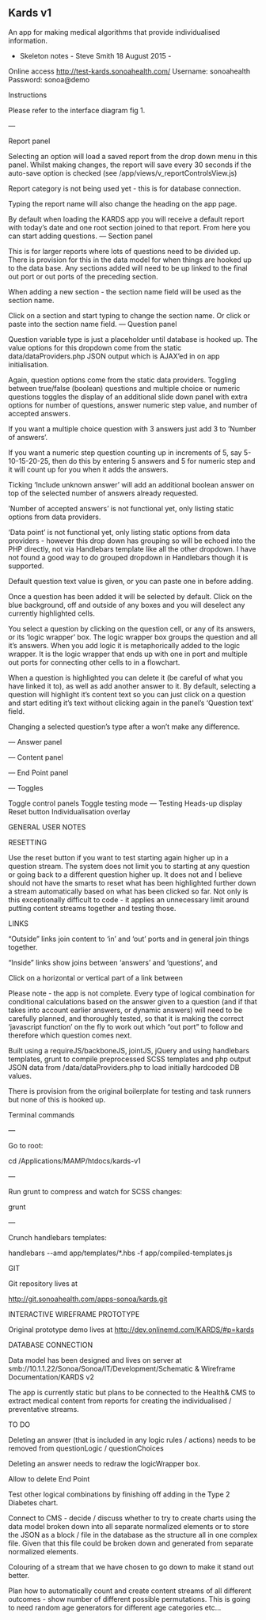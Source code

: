 Kards v1
--------

An app for making medical algorithms
that provide individualised information.



 - Skeleton notes - Steve Smith 18 August 2015 -
 

Online access
http://test-kards.sonoahealth.com/
Username: sonoahealth
Password: sonoa@demo



Instructions

Please refer to the interface diagram fig 1.


—

Report panel

Selecting an option will load a saved report from the drop down menu in this panel. 
Whilst making changes, the report will save every 30 seconds if the auto-save option is checked (see /app/views/v_reportControlsView.js)

Report category is not being used yet - this is for database connection.

Typing the report name will also change the heading on the app page.

By default when loading the KARDS app you will receive a default report with today’s date and one root section joined to that report. From here you can start adding questions.
—
Section panel

This is for larger reports where lots of questions need to be divided up. There is provision for this in the data model for when things are hooked up to the data base. Any sections added will need to be up linked to the final out port or out ports of the preceding section.

When adding a new section - the section name field will be used as the section name.

Click on a section and start typing to change the section name. Or click or paste into the section name field.
—
Question panel

Question variable type is just a placeholder until database is hooked up. The value options for this dropdown come from the static data/dataProviders.php JSON output which is AJAX’ed in on app initialisation.

Again, question options come from the static data providers. Toggling between true/false (boolean) questions and multiple choice or numeric questions toggles the display of an additional slide down panel with extra options for number of questions, answer numeric step value, and number of accepted answers.


If you want a multiple choice question with 3 answers just add 3 to ’Number of answers’.

If you want a numeric step question counting up in increments of 5, say 5-10-15-20-25, then do this by entering 5 answers and 5 for numeric step and it will count up for you when it adds the answers.

Ticking ‘Include unknown answer’ will add an additional boolean answer on top of the selected number of answers already requested.

’Number of accepted answers’ is not functional yet, only listing static options from data providers.

‘Data point’ is not functional yet, only listing static options from data providers - however this drop down has grouping so will be echoed into the PHP directly, not via Handlebars template like all the other dropdown. I have not found a good way to do grouped dropdown in Handlebars though it is supported.

Default question text value is given, or you can paste one in before adding.

Once a question has been added it will be selected by default. Click on the blue background, off and outside of any boxes and you will deselect any currently highlighted cells.

You select a question by clicking on the question cell, or any of its answers, or its ‘logic wrapper’ box. The logic wrapper box groups the question and all it’s answers. When you add logic it is metaphorically added to the logic wrapper. It is the logic wrapper that ends up with one in port and multiple out ports for connecting other cells to in a flowchart.

When a question is highlighted you can delete it (be careful of what you have linked it to), as well as add another answer to it. By default, selecting a question will highlight it’s content text so you can just click on a question and start editing it’s text without clicking again in the panel’s ‘Question text’ field.

Changing a selected question’s type after a won’t make any difference.


—
Answer panel


—
Content panel


—
End Point panel


—
Toggles

Toggle control panels
Toggle testing mode
—
Testing Heads-up display
Reset button
Individualisation overlay






GENERAL USER NOTES

RESETTING

Use the reset button if you want to test starting again higher up in a question stream. The system does not limit you to starting at any question or going back to a different question higher up. It does not and I believe should not have the smarts to reset what has been highlighted further down a stream automatically based on what has been clicked so far. Not only is this exceptionally difficult to code - it applies an unnecessary limit around putting content streams together and testing those.


LINKS

“Outside” links join content to ‘in’ and ‘out’ ports and in general join things together. 

“Inside” links show joins between ‘answers’ and ‘questions’, and 

Click on a horizontal or vertical part of a link between  








Please note - the app is not complete. Every type of logical combination for conditional calculations based on the answer given to a question (and if that  takes into account earlier answers, or dynamic answers) will need to be carefully planned, and thoroughly tested, so that it is making the correct ‘javascript function’ on the fly to work out which “out port” to follow and therefore which question comes next.

Built using a requireJS/backboneJS, jointJS, jQuery and using handlebars templates, grunt to compile preprocessed SCSS templates and php output JSON data from /data/dataProviders.php to load initially hardcoded DB values.

There is provision from the original boilerplate for testing and task runners but none of this is hooked up.




Terminal commands

—

Go to root:

cd /Applications/MAMP/htdocs/kards-v1 

—

Run grunt to compress and watch for SCSS changes:

grunt

—

Crunch handlebars templates:

handlebars --amd app/templates/*.hbs -f app/compiled-templates.js





GIT

Git repository lives at 

http://git.sonoahealth.com/apps-sonoa/kards.git




INTERACTIVE WIREFRAME PROTOTYPE

Original prototype demo lives at http://dev.onlinemd.com/KARDS/#p=kards


DATABASE CONNECTION


Data model has been designed and lives on server at
smb://10.1.1.22/Sonoa/Sonoa/IT/Development/Schematic & Wireframe Documentation/KARDS v2

The app is currently static but plans to be connected to the Health& CMS to extract medical content from reports for creating the individualised / preventative streams.


TO DO

Deleting an answer (that is included in any logic rules / actions) needs to be removed from questionLogic / questionChoices

Deleting an answer needs to redraw the logicWrapper box.

Allow to delete End Point

Test other logical combinations by finishing off adding in the Type 2 Diabetes chart.

Connect to CMS - decide / discuss whether to try to create charts using the data model broken down into all separate normalized elements or to store the JSON as a block / file in the database as the structure all in one complex file. Given that this file could be broken down and generated from separate normalized elements.

Colouring of a stream that we have chosen to go down to make it stand out better.

Plan how to automatically count and create content streams of all different outcomes - show number of different possible permutations. This is going to need random age generators for different age categories etc…

